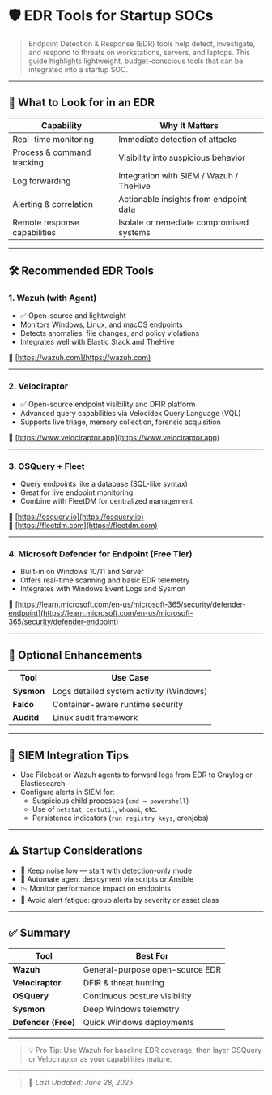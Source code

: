 # 🛡️ EDR Tools for Startup SOCs

> Endpoint Detection & Response (EDR) tools help detect, investigate, and respond to threats on workstations, servers, and laptops. This guide highlights lightweight, budget-conscious tools that can be integrated into a startup SOC.

---

## 🎯 What to Look for in an EDR

| Capability                     | Why It Matters                        |
|-------------------------------|----------------------------------------|
| Real-time monitoring          | Immediate detection of attacks         |
| Process & command tracking    | Visibility into suspicious behavior    |
| Log forwarding                | Integration with SIEM / Wazuh / TheHive |
| Alerting & correlation        | Actionable insights from endpoint data |
| Remote response capabilities  | Isolate or remediate compromised systems |

---

## 🛠️ Recommended EDR Tools

### 1. **Wazuh (with Agent)**
- ✅ Open-source and lightweight
- Monitors Windows, Linux, and macOS endpoints
- Detects anomalies, file changes, and policy violations
- Integrates well with Elastic Stack and TheHive

🔗 [https://wazuh.com](https://wazuh.com)

---

### 2. **Velociraptor**
- ✅ Open-source endpoint visibility and DFIR platform
- Advanced query capabilities via Velocidex Query Language (VQL)
- Supports live triage, memory collection, forensic acquisition

🔗 [https://www.velociraptor.app](https://www.velociraptor.app)

---

### 3. **OSQuery + Fleet**
- Query endpoints like a database (SQL-like syntax)
- Great for live endpoint monitoring
- Combine with FleetDM for centralized management

🔗 [https://osquery.io](https://osquery.io)  
🔗 [https://fleetdm.com](https://fleetdm.com)

---

### 4. **Microsoft Defender for Endpoint (Free Tier)**
- Built-in on Windows 10/11 and Server
- Offers real-time scanning and basic EDR telemetry
- Integrates with Windows Event Logs and Sysmon

🔗 [https://learn.microsoft.com/en-us/microsoft-365/security/defender-endpoint](https://learn.microsoft.com/en-us/microsoft-365/security/defender-endpoint)

---

## 🧪 Optional Enhancements

| Tool              | Use Case                         |
|-------------------|----------------------------------|
| **Sysmon**        | Logs detailed system activity (Windows) |
| **Falco**         | Container-aware runtime security |
| **Auditd**        | Linux audit framework             |

---

## 🔗 SIEM Integration Tips

- Use Filebeat or Wazuh agents to forward logs from EDR to Graylog or Elasticsearch  
- Configure alerts in SIEM for:
  - Suspicious child processes (`cmd → powershell`)
  - Use of `netstat`, `certutil`, `whoami`, etc.
  - Persistence indicators (`run registry keys`, cronjobs)

---

## ⚠️ Startup Considerations

- 🧵 Keep noise low — start with detection-only mode  
- 🔄 Automate agent deployment via scripts or Ansible  
- 📉 Monitor performance impact on endpoints  
- 🚨 Avoid alert fatigue: group alerts by severity or asset class

---

## ✅ Summary

| Tool          | Best For                          |
|---------------|------------------------------------|
| **Wazuh**     | General-purpose open-source EDR    |
| **Velociraptor** | DFIR & threat hunting           |
| **OSQuery**   | Continuous posture visibility      |
| **Sysmon**    | Deep Windows telemetry             |
| **Defender (Free)** | Quick Windows deployments    |

---

> 💡 Pro Tip: Use Wazuh for baseline EDR coverage, then layer OSQuery or Velociraptor as your capabilities mature.

---

> 🔄 _Last Updated: June 28, 2025_
